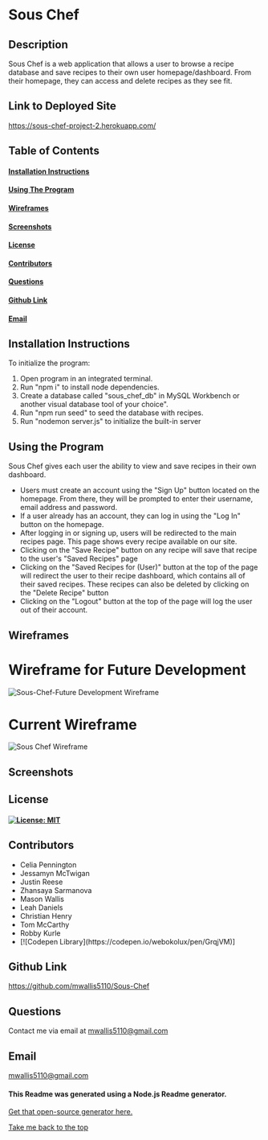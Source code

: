 # Sous Chef

## Description 
Sous Chef is a web application that allows a user to browse a recipe database and save recipes to their own user homepage/dashboard. From their homepage, they can access and delete recipes as they see fit.

## Link to Deployed Site
https://sous-chef-project-2.herokuapp.com/

## Table of Contents
#### [Installation Instructions](#installation-instructions)<br>
#### [Using The Program](#using-the-program)<br>
#### [Wireframes](#wireframes)<br>
#### [Screenshots](#screenshots)<br>
#### [License](#license)<br>
#### [Contributors](#how-to-contribute)<br>
#### [Questions](#questions)<br>
#### [Github Link](#github-link)<br>
#### [Email](#email)<br>

## Installation Instructions
To initialize the program:
<ol>
 <li>Open program in an integrated terminal.</li>
 <li>Run "npm i" to install node dependencies.</li>
 <li>Create a database called "sous_chef_db" in MySQL Workbench or another visual database tool of your choice".</li>
 <li>Run "npm run seed" to seed the database with recipes.</li>
 <li>Run "nodemon server.js" to initialize the built-in server</li>
</ol>

## Using the Program
Sous Chef gives each user the ability to view and save recipes in their own dashboard.
<ul>
<li>Users must create an account using the "Sign Up" button located on the homepage. From there, they will be prompted to enter their username, email address and password.</li>
<li>If a user already has an account, they can log in using the "Log In" button on the homepage.</li>
<li>After logging in or signing up, users will be redirected to the main recipes page. This page shows every recipe available on our site.</li>
<li>Clicking on the "Save Recipe" button on any recipe will save that recipe to the user's "Saved Recipes" page</li>
<li>Clicking on the "Saved Recipes for (User)" button at the top of the page will redirect the user to their recipe dashboard, which contains all of their saved recipes. These recipes can also be deleted by clicking on the "Delete Recipe" button</li>
<li>Clicking on the "Logout" button at the top of the page will log the user out of their account.</li>
</ul>

## Wireframes
# Wireframe for Future Development 
![Sous-Chef-Future Development Wireframe](https://user-images.githubusercontent.com/17009795/128642193-442e207b-6d9b-46a0-81c4-1b7fc2c003a7.png)

# Current Wireframe
![Sous Chef Wireframe](https://user-images.githubusercontent.com/17009795/128642214-a9a35a7a-715b-4401-aed9-57505deda3a1.png)


## Screenshots


## License
#### [![License: MIT](https://img.shields.io/badge/License-MIT-yellow.svg)](https://opensource.org/licenses/MIT)

## Contributors

<ul>
 <li>Celia Pennington</li>
 <li>Jessamyn McTwigan</li>
 <li>Justin Reese</li>
 <li>Zhansaya Sarmanova</li>
 <li>Mason Wallis</li>
 <li>Leah Daniels</li>
 <li>Christian Henry</li>
 <li>Tom McCarthy</li>
 <li>Robby Kurle</li>
 <li>[![Codepen Library](https://codepen.io/webokolux/pen/GrqjVM)]
</ul>

## Github Link
https://github.com/mwallis5110/Sous-Chef

## Questions
Contact me via email at mwallis5110@gmail.com

## Email
mwallis5110@gmail.com
  

#### This Readme was generated using a Node.js Readme generator. 
[Get that open-source generator here.](git@github.com:mwallis5110/Readme_Generator_HW_09.git)

[Take me back to the top](#sous-chef)
